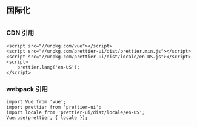 ## 国际化

<h3 style="padding-top: 10px ;"> CDN 引用</h3>

```script
<script src="//unpkg.com/vue"></script>
<script src="//unpkg.com/prettier-ui/dist/prettier.min.js"></script>
<script src="//unpkg.com/prettier-ui/dist/locale/en-US.js"></script>
<script>
    prettier.lang('en-US');
</script>
```

<h3 > webpack 引用</h3>

```script
import Vue from 'vue';
import prettier from 'prettier-ui';
import locale from 'prettier-ui/dist/locale/en-US';
Vue.use(prettier, { locale });
```
